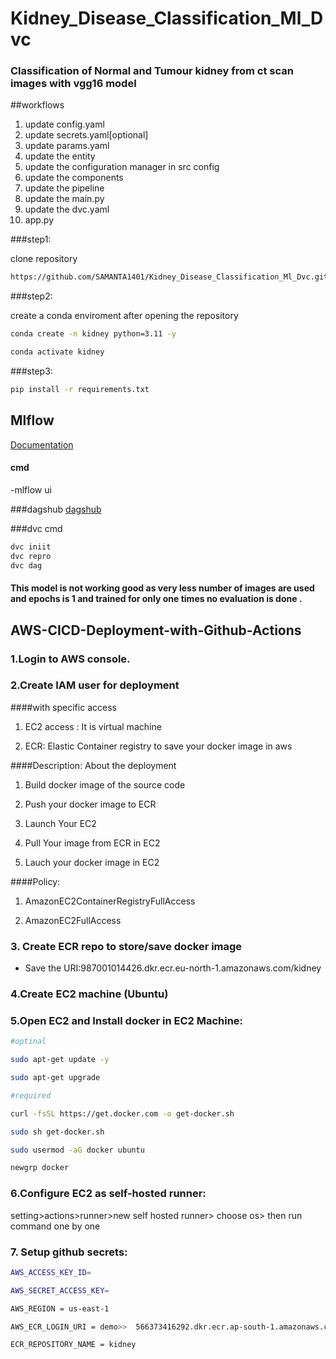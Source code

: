 # Kidney_Disease_Classification_Ml_Dvc

### Classification of Normal and Tumour kidney from ct scan images with vgg16 model



##workflows

1. update config.yaml
2. update secrets.yaml[optional]
3. update params.yaml
4. update the entity
5. update the configuration manager in src config
6. update the components
7. update the pipeline
8. update the main.py
9. update the dvc.yaml
10. app.py


###step1:

clone repository

```bash
https://github.com/SAMANTA1401/Kidney_Disease_Classification_Ml_Dvc.git
```
###step2:

create a conda enviroment after opening the repository

```bash
conda create -n kidney python=3.11 -y
```

```bash
conda activate kidney
```
###step3:
```bash
pip install -r requirements.txt
```

## Mlflow

[Documentation](https://mlflow.org/docs/latest/index.html)

#### cmd
-mlflow ui

###dagshub
[dagshub](https://dagshub.com/)



###dvc cmd
```bash
dvc iniit
dvc repro
dvc dag
```
#### This model is not working good as very less number of images are used and  epochs is 1 and trained for only one times no evaluation is done .

## AWS-CICD-Deployment-with-Github-Actions

### 1.Login to AWS console.

### 2.Create IAM user for deployment

####with specific access

1. EC2 access : It is virtual machine

2. ECR: Elastic Container registry to save your docker image in aws


####Description: About the deployment

1. Build docker image of the source code

2. Push your docker image to ECR

3. Launch Your EC2 

4. Pull Your image from ECR in EC2

5. Lauch your docker image in EC2

####Policy:

1. AmazonEC2ContainerRegistryFullAccess

2. AmazonEC2FullAccess

### 3.  Create ECR repo to store/save docker image
- Save the URI:987001014426.dkr.ecr.eu-north-1.amazonaws.com/kidney

### 4.Create EC2 machine (Ubuntu)
### 5.Open EC2 and Install docker in EC2 Machine:

```bash
#optinal

sudo apt-get update -y

sudo apt-get upgrade

#required

curl -fsSL https://get.docker.com -o get-docker.sh

sudo sh get-docker.sh

sudo usermod -aG docker ubuntu

newgrp docker
```
### 6.Configure EC2 as self-hosted runner:

setting>actions>runner>new self hosted runner> choose os> then run command one by one

### 7. Setup github secrets:

```bash
AWS_ACCESS_KEY_ID=

AWS_SECRET_ACCESS_KEY=

AWS_REGION = us-east-1

AWS_ECR_LOGIN_URI = demo>>  566373416292.dkr.ecr.ap-south-1.amazonaws.com

ECR_REPOSITORY_NAME = kidney
```